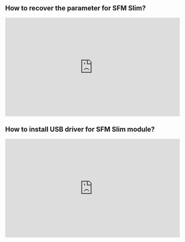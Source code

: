 ## How to recover the parameter for SFM Slim?
<iframe width="560" height="315" src="https://www.youtube.com/embed/CIEyj-r226o" frameborder="0" allowfullscreen></iframe>

## How to install USB driver for SFM Slim module?
<iframe width="560" height="315" src="https://www.youtube.com/embed/iwnaEXGMnno" frameborder="0" allowfullscreen></iframe>
